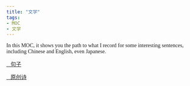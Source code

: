```yaml
---
title: "文学"
tags:
- MOC
- 文学
---
```


  <style>
    p {
        font-family: Source Sans Pro, SimSun;
        font-variant-east-asian: traditional;
    }

    a {
        font-family: Source Sans Pro, SimSun;
        font-variant-east-asian: traditional;
    }
  </style>

In this MOC, it shows you the path to what I record for some interesting sentences, including Chinese and English, even Japanese.

[🌌句子](文学/句子.md)

[📜原创诗](文学/Poem_by_me.md)
